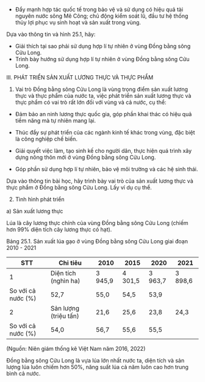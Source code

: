 - Đẩy mạnh hợp tác quốc tế trong bảo vệ và sử dụng có hiệu quả tài nguyên nước sông Mê Công; chủ động kiểm soát lũ, đầu tư hệ thống thủy lợi phục vụ sinh hoạt và sản xuất trong vùng.

Dựa vào thông tin và hình 25.1, hãy:
- Giải thích tại sao phải sử dụng hợp lí tự nhiên ở vùng Đồng bằng sông Cửu Long.
- Trình bày hướng sử dụng hợp lí tự nhiên ở vùng Đồng bằng sông Cửu Long.

III. PHÁT TRIỂN SẢN XUẤT LƯƠNG THỰC VÀ THỰC PHẨM

1. Vai trò
Đồng bằng sông Cửu Long là vùng trọng điểm sản xuất lương thực và thực phẩm của nước ta, việc phát triển sản xuất lương thực và thực phẩm có vai trò rất lớn đối với vùng và cả nước, cụ thể:

- Đảm bảo an ninh lương thực quốc gia, góp phần khai thác có hiệu quả tiềm năng mà tự nhiên mang lại.

- Thúc đẩy sự phát triển của các ngành kinh tế khác trong vùng, đặc biệt là công nghiệp chế biến.

- Giải quyết việc làm, tạo sinh kế cho người dân, thực hiện quá trình xây dựng nông thôn mới ở vùng Đồng bằng sông Cửu Long.

- Góp phần sử dụng hợp lí tự nhiên, bảo vệ môi trường và các hệ sinh thái.

Dựa vào thông tin bài học, hãy trình bày vai trò của sản xuất lương thực và thực phẩm ở Đồng bằng sông Cửu Long. Lấy ví dụ cụ thể.

2. Tình hình phát triển

a) Sản xuất lương thực

Lúa là cây lương thực chính của vùng Đồng bằng sông Cửu Long (chiếm hơn 99% diện tích cây lương thực có hạt).

Bảng 25.1. Sản xuất lúa gạo ở vùng Đồng bằng sông Cửu Long giai đoạn 2010 - 2021

STT | Chỉ tiêu | 2010 | 2015 | 2020 | 2021
--- | --- | --- | --- | --- | ---
1 | Diện tích (nghìn ha) | 3 945,9 | 4 301,5 | 3 963,7 | 3 898,6
 | So với cả nước (%) | 52,7 | 55,0 | 54,5 | 53,9
2 | Sản lượng (triệu tấn) | 21,6 | 25,6 | 23,8 | 24,3
 | So với cả nước (%) | 54,0 | 56,7 | 55,6 | 55,5

(Nguồn: Niên giám thống kê Việt Nam năm 2016, 2022)

Đồng bằng sông Cửu Long là vựa lúa lớn nhất nước ta, diện tích và sản lượng lúa luôn chiếm hơn 50%, năng suất lúa cả năm luôn cao hơn trung bình cả nước.